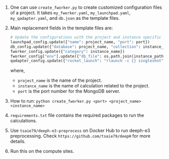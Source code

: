 1. One can use `create_fworker.py` to create customized configuration files of a project. It takes `my_fworker.yaml`, `my_launchpad.yaml`, `my_qadapter.yaml`, and `db.json` as the template files.

2. Main replacement fields in the template files are:
    ```python
    # Update the configurations with the project and instance specific details
    launchpad_config.update({"name": project_name, "port": port})
    db_config.update({"database": project_name, "collection": instance_name, "port": port})
    fworker_config.update({"category": instance_name})
    fworker_config["env"].update({"db_file": os.path.join(instance_path, "db.json")})
    qadapter_config.update({"rocket_launch": "rlaunch -c {} singleshot".format(instance_path)})
    ```
    where, 
    - `project_name` is the name of the project.
    - `instance_name` is the name of calculation related to the project.
    - `port` is the port number for the MongoDB server.


3. How to run: `python create_fworker.py <port> <project_name> <instance_name>`  

4. `requirements.txt` file contains the required packages to run the calculations.

5. Use `tsaie79/deeph-e3-preprocess` on Docker Hub to run deeph-e3 preprocessing. Check `https://github.com/tsaie79/deepH` for more details.

6. Run this on the compute sites.